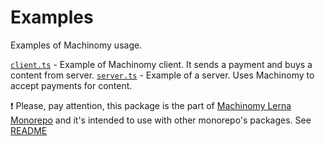 # Examples

Examples of Machinomy usage.

[`client.ts`](./src/client.ts) - Example of Machinomy client. It sends a payment and buys a content from server.
[`server.ts`](./src/server.ts) - Example of a server. Uses Machinomy to accept payments for content.

:exclamation: Please, pay attention, this package is the part of [Machinomy Lerna Monorepo](https://github.com/machinomy/machinomy) and it's intended to use with other monorepo's packages. See [README](../../README.md) 
